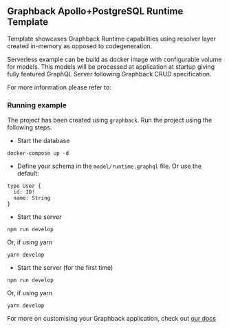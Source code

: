 ## Graphback Apollo+PostgreSQL Runtime Template

Template showcases Graphback Runtime capabilities using
resolver layer created in-memory as opposed to codegeneration.

Serverless example can be build as docker image with configurable volume for models. 
This models will be processed at application at startup giving fully featured GraphQL Server 
following Graphback CRUD specification.

For more information please refer to: 

### Running example

The project has been created using `graphback`. Run the project using the following steps.

- Start the database

```
docker-compose up -d
```

- Define your schema in the `model/runtime.graphql` file. Or use the default:

```
type User {
  id: ID!
  name: String
}
```

- Start the server

```
npm run develop
```

Or, if using yarn

```
yarn develop
```

- Start the server (for the first time)

```
npm run develop
```

Or, if using yarn

```
yarn develop
```

For more on customising your Graphback application, check out [our docs](https://graphback.dev/docs/gettingstarted)